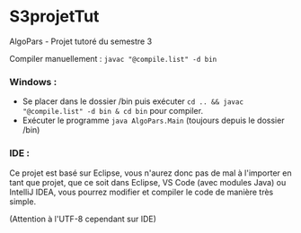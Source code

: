 # S3projetTut
AlgoPars - Projet tutoré du semestre 3

Compiler manuellement : `javac "@compile.list" -d bin`


### Windows :
- Se placer dans le dossier /bin puis exécuter `cd .. && javac "@compile.list" -d bin & cd bin` pour compiler.
- Exécuter le programme `java AlgoPars.Main` (toujours depuis le dossier /bin)

### IDE :
Ce projet est basé sur Eclipse, vous n'aurez donc pas de mal à l'importer en tant que projet, que ce soit dans Eclipse, VS Code (avec modules Java) ou IntelliJ IDEA, vous pourrez modifier et compiler le code de manière très simple.

(Attention à l'UTF-8 cependant sur IDE)
